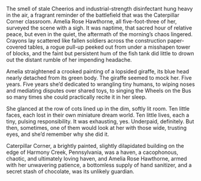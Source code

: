 The smell of stale Cheerios and industrial-strength disinfectant hung heavy in the air, a fragrant reminder of the battlefield that was the Caterpillar Corner classroom. Amelia Rose Hawthorne, all five-foot-three of her, surveyed the scene with a sigh. It was naptime, that sacred hour of relative peace, but even in the quiet, the aftermath of the morning’s chaos lingered. Crayons lay scattered like fallen soldiers across the construction paper-covered tables, a rogue pull-up peeked out from under a misshapen tower of blocks, and the faint but persistent hum of the fish tank did little to drown out the distant rumble of her impending headache.

Amelia straightened a crooked painting of a lopsided giraffe, its blue head nearly detached from its green body. The giraffe seemed to mock her. Five years. Five years she’d dedicated to wrangling tiny humans, to wiping noses and mediating disputes over shared toys, to singing the Wheels on the Bus so many times she could practically recite it in her sleep.

She glanced at the row of cots lined up in the dim, softly lit room. Ten little faces, each lost in their own miniature dream world. Ten little lives, each a tiny, pulsing responsibility. It was exhausting, yes. Underpaid, definitely. But then, sometimes, one of them would look at her with those wide, trusting eyes, and she’d remember why she did it.

Caterpillar Corner, a brightly painted, slightly dilapidated building on the edge of Harmony Creek, Pennsylvania, was a haven, a cacophonous, chaotic, and ultimately loving haven, and Amelia Rose Hawthorne, armed with her unwavering patience, a bottomless supply of hand sanitizer, and a secret stash of chocolate, was its unlikely guardian.
